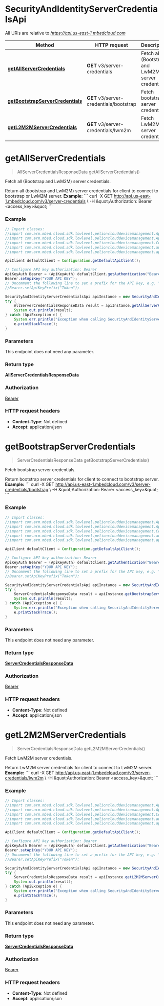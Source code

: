 # SecurityAndIdentityServerCredentialsApi

All URIs are relative to *https://api.us-east-1.mbedcloud.com*

Method | HTTP request | Description
------------- | ------------- | -------------
[**getAllServerCredentials**](SecurityAndIdentityServerCredentialsApi.md#getAllServerCredentials) | **GET** v3/server-credentials | Fetch all (Bootstrap and LwM2M) server credentials.
[**getBootstrapServerCredentials**](SecurityAndIdentityServerCredentialsApi.md#getBootstrapServerCredentials) | **GET** v3/server-credentials/bootstrap | Fetch bootstrap server credentials.
[**getL2M2MServerCredentials**](SecurityAndIdentityServerCredentialsApi.md#getL2M2MServerCredentials) | **GET** v3/server-credentials/lwm2m | Fetch LwM2M server credentials.


<a name="getAllServerCredentials"></a>
# **getAllServerCredentials**
> AllServerCredentialsResponseData getAllServerCredentials()

Fetch all (Bootstrap and LwM2M) server credentials.

Return all (bootstrap and LwM2M) server credentials for client to connect to bootstrap or LwM2M server.  **Example:** &#x60;&#x60;&#x60; curl -X GET http://api.us-east-1.mbedcloud.com/v3/server-credentials \\ -H \&quot;Authorization: Bearer &lt;access_key&gt;\&quot; &#x60;&#x60;&#x60;

### Example
```java
// Import classes:
//import com.arm.mbed.cloud.sdk.lowlevel.pelionclouddevicemanagement.ApiClient;
//import com.arm.mbed.cloud.sdk.lowlevel.pelionclouddevicemanagement.ApiException;
//import com.arm.mbed.cloud.sdk.lowlevel.pelionclouddevicemanagement.Configuration;
//import com.arm.mbed.cloud.sdk.lowlevel.pelionclouddevicemanagement.auth.*;
//import com.arm.mbed.cloud.sdk.lowlevel.pelionclouddevicemanagement.api.SecurityAndIdentityServerCredentialsApi;

ApiClient defaultClient = Configuration.getDefaultApiClient();

// Configure API key authorization: Bearer
ApiKeyAuth Bearer = (ApiKeyAuth) defaultClient.getAuthentication("Bearer");
Bearer.setApiKey("YOUR API KEY");
// Uncomment the following line to set a prefix for the API key, e.g. "Token" (defaults to null)
//Bearer.setApiKeyPrefix("Token");

SecurityAndIdentityServerCredentialsApi apiInstance = new SecurityAndIdentityServerCredentialsApi();
try {
    AllServerCredentialsResponseData result = apiInstance.getAllServerCredentials();
    System.out.println(result);
} catch (ApiException e) {
    System.err.println("Exception when calling SecurityAndIdentityServerCredentialsApi#getAllServerCredentials");
    e.printStackTrace();
}
```

### Parameters
This endpoint does not need any parameter.

### Return type

[**AllServerCredentialsResponseData**](AllServerCredentialsResponseData.md)

### Authorization

[Bearer](../README.md#Bearer)

### HTTP request headers

 - **Content-Type**: Not defined
 - **Accept**: application/json

<a name="getBootstrapServerCredentials"></a>
# **getBootstrapServerCredentials**
> ServerCredentialsResponseData getBootstrapServerCredentials()

Fetch bootstrap server credentials.

Return bootstrap server credentials for client to connect to bootstrap server.  **Example:** &#x60;&#x60;&#x60; curl -X GET http://api.us-east-1.mbedcloud.com/v3/server-credentials/bootstrap \\ -H \&quot;Authorization: Bearer &lt;access_key&gt;\&quot; &#x60;&#x60;&#x60;

### Example
```java
// Import classes:
//import com.arm.mbed.cloud.sdk.lowlevel.pelionclouddevicemanagement.ApiClient;
//import com.arm.mbed.cloud.sdk.lowlevel.pelionclouddevicemanagement.ApiException;
//import com.arm.mbed.cloud.sdk.lowlevel.pelionclouddevicemanagement.Configuration;
//import com.arm.mbed.cloud.sdk.lowlevel.pelionclouddevicemanagement.auth.*;
//import com.arm.mbed.cloud.sdk.lowlevel.pelionclouddevicemanagement.api.SecurityAndIdentityServerCredentialsApi;

ApiClient defaultClient = Configuration.getDefaultApiClient();

// Configure API key authorization: Bearer
ApiKeyAuth Bearer = (ApiKeyAuth) defaultClient.getAuthentication("Bearer");
Bearer.setApiKey("YOUR API KEY");
// Uncomment the following line to set a prefix for the API key, e.g. "Token" (defaults to null)
//Bearer.setApiKeyPrefix("Token");

SecurityAndIdentityServerCredentialsApi apiInstance = new SecurityAndIdentityServerCredentialsApi();
try {
    ServerCredentialsResponseData result = apiInstance.getBootstrapServerCredentials();
    System.out.println(result);
} catch (ApiException e) {
    System.err.println("Exception when calling SecurityAndIdentityServerCredentialsApi#getBootstrapServerCredentials");
    e.printStackTrace();
}
```

### Parameters
This endpoint does not need any parameter.

### Return type

[**ServerCredentialsResponseData**](ServerCredentialsResponseData.md)

### Authorization

[Bearer](../README.md#Bearer)

### HTTP request headers

 - **Content-Type**: Not defined
 - **Accept**: application/json

<a name="getL2M2MServerCredentials"></a>
# **getL2M2MServerCredentials**
> ServerCredentialsResponseData getL2M2MServerCredentials()

Fetch LwM2M server credentials.

Return LwM2M server credentials for client to connect to LwM2M server.  **Example:** &#x60;&#x60;&#x60; curl -X GET http://api.us-east-1.mbedcloud.com/v3/server-credentials/lwm2m \\ -H \&quot;Authorization: Bearer &lt;access_key&gt;\&quot; &#x60;&#x60;&#x60;

### Example
```java
// Import classes:
//import com.arm.mbed.cloud.sdk.lowlevel.pelionclouddevicemanagement.ApiClient;
//import com.arm.mbed.cloud.sdk.lowlevel.pelionclouddevicemanagement.ApiException;
//import com.arm.mbed.cloud.sdk.lowlevel.pelionclouddevicemanagement.Configuration;
//import com.arm.mbed.cloud.sdk.lowlevel.pelionclouddevicemanagement.auth.*;
//import com.arm.mbed.cloud.sdk.lowlevel.pelionclouddevicemanagement.api.SecurityAndIdentityServerCredentialsApi;

ApiClient defaultClient = Configuration.getDefaultApiClient();

// Configure API key authorization: Bearer
ApiKeyAuth Bearer = (ApiKeyAuth) defaultClient.getAuthentication("Bearer");
Bearer.setApiKey("YOUR API KEY");
// Uncomment the following line to set a prefix for the API key, e.g. "Token" (defaults to null)
//Bearer.setApiKeyPrefix("Token");

SecurityAndIdentityServerCredentialsApi apiInstance = new SecurityAndIdentityServerCredentialsApi();
try {
    ServerCredentialsResponseData result = apiInstance.getL2M2MServerCredentials();
    System.out.println(result);
} catch (ApiException e) {
    System.err.println("Exception when calling SecurityAndIdentityServerCredentialsApi#getL2M2MServerCredentials");
    e.printStackTrace();
}
```

### Parameters
This endpoint does not need any parameter.

### Return type

[**ServerCredentialsResponseData**](ServerCredentialsResponseData.md)

### Authorization

[Bearer](../README.md#Bearer)

### HTTP request headers

 - **Content-Type**: Not defined
 - **Accept**: application/json

